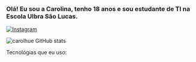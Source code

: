 ### Olá! Eu sou a Carolina, tenho 18 anos e sou estudante de TI na Escola Ulbra São Lucas.

[![Instagram](https://img.shields.io/badge/Instagram-E4405F?style=for-the-badge&logo=instagram&logoColor=white)](https://www.instagram.com/carol_jsjjs/)

![carolhue GitHub stats](https://github-readme-stats.vercel.app/api?username=carolhue&show_icons=true&theme=dracula)

Tecnológias que eu uso:
<div style= "display: inline_block"><br/>
<img align="center" scr="https://img.shields.io/badge/HTML-239120?style=for-the-badge&logo=html5&logoColor=white" />
</div>
